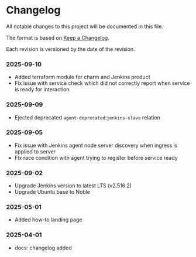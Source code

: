 # Changelog

All notable changes to this project will be documented in this file.

The format is based on [Keep a Changelog](https://keepachangelog.com/en/1.1.0/).

Each revision is versioned by the date of the revision.

### 2025-09-10

- Added terraform module for charm and Jenkins product
- Fix issue with service check which did not correctly report when service is ready for
    interaction.

### 2025-09-09

- Ejected deprecated `agent-deprecated`:`jenkins-slave` relation

### 2025-09-05

- Fix issue with Jenkins agent node server discovery when ingress is applied to server
- Fix race condition with agent trying to register before service ready

### 2025-09-02

- Upgrade Jenkins version to latest LTS (v2.516.2)
- Upgrade Ubuntu base to Noble

### 2025-05-01

- Added how-to landing page 

### 2025-04-01

- docs: changelog added
